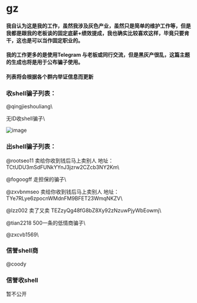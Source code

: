 # gz

#### 我自认为这是我的工作，虽然我涉及灰色产业，虽然只是简单的维护工作等，但是我都是跟我的老板谈的固定底薪+绩效提成，我也确实比较喜欢这样，毕竟只要肯干，这也是可以当作固定职业的。
#### 我的工作更多的是使用Telegram 与老板或同行交流，但是黑灰产很乱，这篇主题的生成也将是用于公布骗子使用。
#### 列表将会根据各个群内举证信息而更新

### 收shell骗子列表：
@qingjieshouliang\

无ID收shell骗子\

![image](https://github.com/hcsmall/gz/assets/139908133/6ad2bcc2-dbef-4a14-83fd-3bc3815498c7)



### 出shell骗子列表：
@rootseo11  卖给你收到钱后马上卖别人    地址：TCtUDU3mSdFUNkYYnJ3jzrw2CZcb3NY2Km\

@fogoogff   走担保的骗子\

@zxvbnmseo   卖给你收到钱后马上卖别人  地址：TYe7RLye6zpocnWMdnFM9BFET23WmqNKZV\

@lzz002   卖了又卖  TEZzyQg48fG8bZ8Xy92zNzuwPjyWbEowmj\

@tian2218     500一条的低情商骗子\

@zxcvb1569\


### 信誉shell商
@coody

### 信誉收shell
暂不公开
